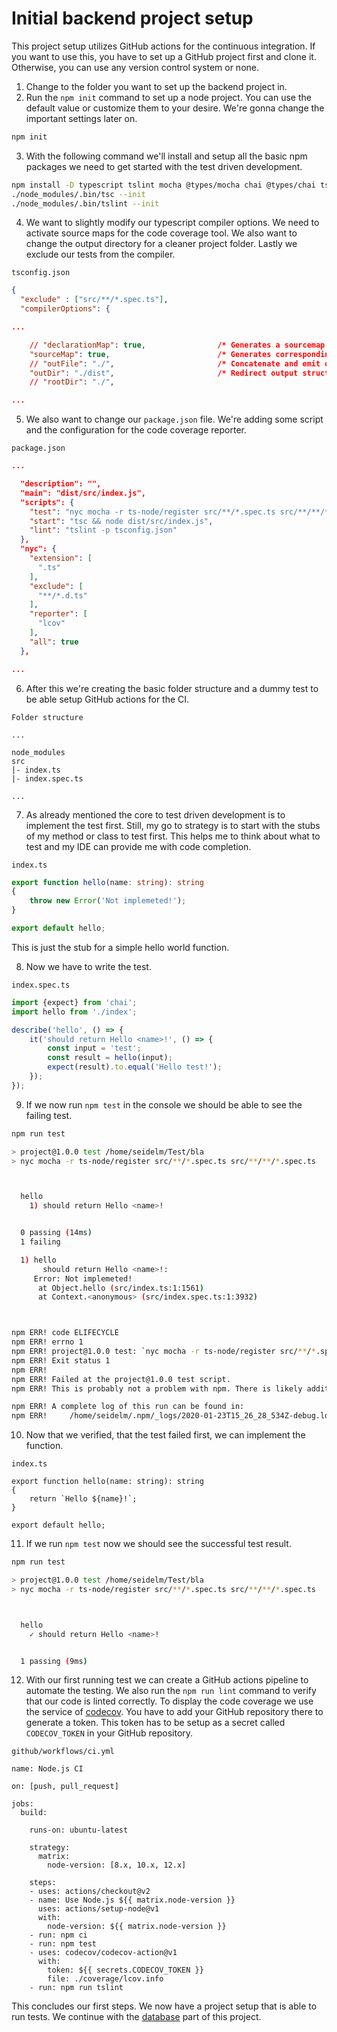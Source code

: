 # Initial backend project setup

This project setup utilizes GitHub actions for the continuous integration.
If you want to use this, you have to set up a GitHub project first and clone it.
Otherwise, you can use any version control system or none. 

1. Change to the folder you want to set up the backend project in.
2. Run the `npm init` command to set up a node project. You can use the default value or customize them to your desire. We're gonna change the important settings later on.

```sh
npm init
```

3. With the following command we'll install and setup all the basic npm packages we need to get started with the test driven development. 

```sh 
npm install -D typescript tslint mocha @types/mocha chai @types/chai ts-node nyc source-map-support @types/node sinon @types/sinon chai-as-promised @types/chai-as-promised 
./node_modules/.bin/tsc --init
./node_modules/.bin/tslint --init
```

4. We want to slightly modify our typescript compiler options. We need to activate source maps for the code coverage tool. We also want to change the output directory for a cleaner project folder. Lastly we exclude our tests from the compiler.

`tsconfig.json`
```json
{
  "exclude" : ["src/**/*.spec.ts"],
  "compilerOptions": {

...

    // "declarationMap": true,                /* Generates a sourcemap for each corresponding '.d.ts' file. */
    "sourceMap": true,                        /* Generates corresponding '.map' file. */
    // "outFile": "./",                       /* Concatenate and emit output to single file. */
    "outDir": "./dist",                       /* Redirect output structure to the directory. */
    // "rootDir": "./",  

...
```

5. We also want to change our `package.json` file. We're adding some script and the configuration for the code coverage reporter.

`package.json`
```json
...

  "description": "",
  "main": "dist/src/index.js",
  "scripts": {
    "test": "nyc mocha -r ts-node/register src/**/*.spec.ts src/**/**/*.spec.ts",
    "start": "tsc && node dist/src/index.js",
    "lint": "tslint -p tsconfig.json"
  },
  "nyc": {
    "extension": [
      ".ts"
    ],
    "exclude": [
      "**/*.d.ts"
    ],
    "reporter": [
      "lcov"
    ],
    "all": true
  },

...
```

6. After this we're creating the basic folder structure and a dummy test to be able setup GitHub actions for the CI.

`Folder structure`
```
...

node_modules
src
|- index.ts
|- index.spec.ts

...
```

7. As already mentioned the core to test driven development is to implement the test first. Still, my go to strategy is to start with the stubs of my method or class to test first. This helps me to think about what to test and my IDE can provide me with code completion.

`index.ts`
```ts
export function hello(name: string): string
{
    throw new Error('Not implemeted!');
}

export default hello;
```

This is just the stub for a simple hello world function.


8. Now we have to write the test.

`index.spec.ts`
```ts
import {expect} from 'chai';
import hello from './index';

describe('hello', () => {
    it('should return Hello <name>!', () => {
        const input = 'test';
        const result = hello(input);
        expect(result).to.equal('Hello test!');
    });
});
```

9. If we now run `npm test` in the console we should be able to see the failing test.

```sh
npm run test

> project@1.0.0 test /home/seidelm/Test/bla
> nyc mocha -r ts-node/register src/**/*.spec.ts src/**/**/*.spec.ts



  hello
    1) should return Hello <name>!


  0 passing (14ms)
  1 failing

  1) hello
       should return Hello <name>!:
     Error: Not implemeted!
      at Object.hello (src/index.ts:1:1561)
      at Context.<anonymous> (src/index.spec.ts:1:3932)



npm ERR! code ELIFECYCLE
npm ERR! errno 1
npm ERR! project@1.0.0 test: `nyc mocha -r ts-node/register src/**/*.spec.ts src/**/**/*.spec.ts`
npm ERR! Exit status 1
npm ERR! 
npm ERR! Failed at the project@1.0.0 test script.
npm ERR! This is probably not a problem with npm. There is likely additional logging output above.

npm ERR! A complete log of this run can be found in:
npm ERR!     /home/seidelm/.npm/_logs/2020-01-23T15_26_28_534Z-debug.log
```

10. Now that we verified, that the test failed first, we can implement the function.

`index.ts`
```
export function hello(name: string): string
{
    return `Hello ${name}!`;
}

export default hello;
```

11. If we run `npm test` now we should see the successful test result.

```sh
npm run test

> project@1.0.0 test /home/seidelm/Test/bla
> nyc mocha -r ts-node/register src/**/*.spec.ts src/**/**/*.spec.ts



  hello
    ✓ should return Hello <name>!


  1 passing (9ms)
```

12. With our first running test we can create a GitHub actions pipeline to automate the testing. We also run the `npm run lint` command to verify that our code is linted correctly. To display the code coverage we use the service of [codecov](https://codecov.io/). You have to add your GitHub repository there to generate a token. This token has to be setup as a secret called `CODECOV_TOKEN` in your GitHub repository.

`github/workflows/ci.yml` 
```
name: Node.js CI

on: [push, pull_request]

jobs:
  build:

    runs-on: ubuntu-latest

    strategy:
      matrix:
        node-version: [8.x, 10.x, 12.x]

    steps:
    - uses: actions/checkout@v2
    - name: Use Node.js ${{ matrix.node-version }}
      uses: actions/setup-node@v1
      with:
        node-version: ${{ matrix.node-version }}
    - run: npm ci
    - run: npm test
    - uses: codecov/codecov-action@v1
      with:
        token: ${{ secrets.CODECOV_TOKEN }}
        file: ./coverage/lcov.info
    - run: npm run tslint
```

This concludes our first steps. We now have a project setup that is able to run tests. We continue with the [database](../database/index.md) part of this project.